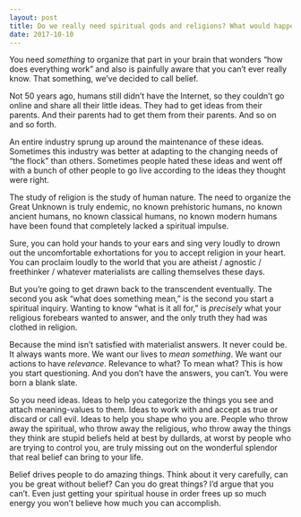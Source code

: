 ```yaml
---
layout: post
title: Do we really need spiritual gods and religions? What would happen if we found out that a religious god does not exist?
date: 2017-10-10
---
```


<p>You need <i>something</i> to organize that part in your brain that wonders “how does everything work” and also is painfully aware that you can’t ever really know. That something, we’ve decided to call belief.</p><p>Not 50 years ago, humans still didn’t have the Internet, so they couldn’t go online and share all their little ideas. They had to get ideas from their parents. And their parents had to get them from their parents. And so on and so forth.</p><p>An entire industry sprung up around the maintenance of these ideas. Sometimes this industry was better at adapting to the changing needs of “the flock” than others. Sometimes people hated these ideas and went off with a bunch of other people to go live according to the ideas they thought were right.</p><p>The study of religion is the study of human nature. The need to organize the Great Unknown is truly endemic, no known prehistoric humans, no known ancient humans, no known classical humans, no known modern humans have been found that completely lacked a spiritual impulse.</p><p>Sure, you can hold your hands to your ears and sing very loudly to drown out the uncomfortable exhortations for you to accept religion in your heart. You can proclaim loudly to the world that you are atheist / agnostic / freethinker / whatever materialists are calling themselves these days.</p><p>But you’re going to get drawn back to the transcendent eventually. The second you ask “what does something mean,” is the second you start a spiritual inquiry. Wanting to know “what is it all for,” is <i>precisely</i> what your religious forebears wanted to answer, and the only truth they had was clothed in religion.</p><p>Because the mind isn’t satisfied with materialist answers. It never could be. It always wants more. We want our lives to <i>mean something</i>. We want our actions to have <i>relevance</i>. Relevance to what? To mean what? This is how you start questioning. And you don’t have the answers, you can’t. You were born a blank slate.</p><p>So you need ideas. Ideas to help you categorize the things you see and attach meaning-values to them. Ideas to work with and accept as true or discard or call evil. Ideas to help you shape who you are. People who throw away the spiritual, who throw away the religious, who throw away the things they think are stupid beliefs held at best by dullards, at worst by people who are trying to control you, are truly missing out on the wonderful splendor that real belief can bring to your life.</p><p>Belief drives people to do amazing things. Think about it very carefully, can you be great without belief? Can you do great things? I’d argue that you can’t. Even just getting your spiritual house in order frees up so much energy you won’t believe how much you can accomplish.</p>
